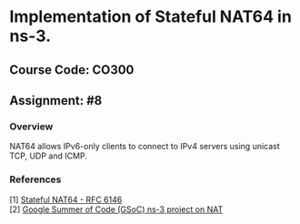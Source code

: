 # Implementation of Stateful NAT64 in ns-3.

## Course Code: CO300

## Assignment: #8

### Overview

NAT64 allows IPv6-only clients to connect to IPv4 servers using unicast TCP, UDP and ICMP.

### References
[1] [Stateful NAT64 - RFC 6146](https://tools.ietf.org/html/rfc6146)  
[2] [Google Summer of Code (GSoC) ns-3 project on NAT](https://www.nsnam.org/wiki/GSOC2012NetworkAddressTranslation)
